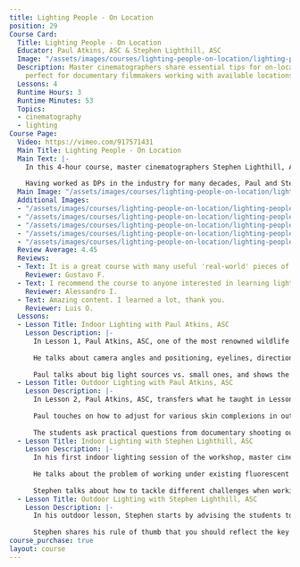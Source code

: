 ```yaml
---
title: Lighting People - On Location
position: 29
Course Card:
  Title: Lighting People - On Location
  Educator: Paul Atkins, ASC & Stephen Lighthill, ASC
  Image: "/assets/images/courses/lighting-people-on-location/lighting-people-on-location.jpg"
  Description: Master cinematographers share essential tips for on-location lighting,
    perfect for documentary filmmakers working with available locations.
  Lessons: 4
  Runtime Hours: 3
  Runtime Minutes: 53
  Topics:
  - cinematography
  - lighting
Course Page:
  Video: https://vimeo.com/917571431
  Main Title: Lighting People - On Location
  Main Text: |-
    In this 4-hour course, master cinematographers Stephen Lighthill, ASC, and Paul Atkins, ASC, share their tips and tricks for on-location lighting, both indoors and outdoors. This is particularly relevant for documentary filmmakers, who often have to work with what’s available in terms of location. 
    
    Having worked as DPs in the industry for many decades, Paul and Stephen share a wealth of experience and knowledge with a diverse group of filmmakers, and the MZed audience has an exclusive chance to be part of that workshop.
  Main Image: "/assets/images/courses/lighting-people-on-location/lighting-people-on-location-1.jpg"
  Additional Images: 
  - "/assets/images/courses/lighting-people-on-location/lighting-people-on-location-2.jpg"
  - "/assets/images/courses/lighting-people-on-location/lighting-people-on-location-3.jpg"
  - "/assets/images/courses/lighting-people-on-location/lighting-people-on-location-4.jpg"
  - "/assets/images/courses/lighting-people-on-location/lighting-people-on-location-5.jpg"
  - "/assets/images/courses/lighting-people-on-location/lighting-people-on-location-6.jpg"
  Review Average: 4.45
  Reviews:
  - Text: It is a great course with many useful 'real-world' pieces of advice from high-level cinematographers. It is not the kind of knowledge you can easily find for free online.
    Reviewer: Gustavo F.
  - Text: I recommend the course to anyone interested in learning lighting techniques for interviews along with advice on framing. The teachers are very professional and prepared and combine theoretical explanations with practical examples.
    Reviewer: Alessandro I.
  - Text: Amazing content. I learned a lot, thank you. 
    Reviewer: Luis O.
  Lessons:
  - Lesson Title: Indoor Lighting with Paul Atkins, ASC
    Lesson Description: |-
      In Lesson 1, Paul Atkins, ASC, one of the most renowned wildlife cinematographers in the world, teaches indoor on-location lighting of people to a diverse group of young filmmakers. 
      
      He talks about camera angles and positioning, eyelines, direction of the light, and achieving naturalistic looking lighting depending on your location. He experiments with the positioning of the key light and how it changes the look of the subject in front of the camera including how shadows fall. 
      
      Paul talks about big light sources vs. small ones, and shows the effect of reflecting surfaces as well as spill light, and how to control it with black floppies, and so much more. At the end of the session, he answers lots of student questions on lighting and shooting interviews.
  - Lesson Title: Outdoor Lighting with Paul Atkins, ASC
    Lesson Description: |-
      In Lesson 2, Paul Atkins, ASC, transfers what he taught in Lesson 1 into a very simple and everyday outdoors situation during harsh sunlight. He deals with getting an acceptable image and explains why he recommends always shooting into the sun outdoors. 
      
      Paul touches on how to adjust for various skin complexions in outdoor lighting, and how to get more contrast even on light skin tones when the sun is out. In conversation with the students, they also discuss what to do if it's overcast and how to change the setup. The importance of having eyelight is mentioned and explained how to achieve it in any situation. Diffusing sunlight is shown in practice with frames and diffusion. 
      
      The students ask practical questions from documentary shooting outdoors - how to shoot interviews on a boat, for example. Paul also goes into practical considerations like choosing the right time of day for an interview, the right location, the right clothing for interviewees, and so on. Lighting is also creating shade when needed to create contrast, especially outside, and using reflectors to create a natural looking image without artificial light (or as a fill light).
  - Lesson Title: Indoor Lighting with Stephen Lighthill, ASC
    Lesson Description: |-
      In his first indoor lighting session of the workshop, master cinematographer and former ASC president Stephen Lighthill, ASC, challenges the students to tell him what their plan is to light the room, and then gives his comments about their suggestions. 
      
      He talks about the problem of working under existing fluorescent tubes in a room when you are shooting an interview on-location, and how to manage different circumstances - lights you can swap vs. lights you have to live with, and how you can modify their look. 
      
      Stephen talks about how to tackle different challenges when working with windows - in shot and off shot. They talk about working with multiple cameras in an interview and what compromises that would mean for the lighting setup. They run through various focal lengths and show the different effect that has on the face in front of the camera in combination with the lighting. Towards the end of the lesson, Stephen shows how to light a setup at a bar.
  - Lesson Title: Outdoor Lighting with Stephen Lighthill, ASC
    Lesson Description: |-
      In his outdoor lesson, Stephen starts by advising the students to look at the direction the sun is moving and plan for that. He then proceeds to talk about the sweet spot of various lenses and how to find it - and what not to do with them. 
      
      Stephen shares his rule of thumb that you should reflect the key light in order to get a natural looking fill light. He talks about the importance of eye light and shows his favorite positioning of a key light - in this case, a large white bounce board. They then swap to a strong LED light and show how easily a portrait shot will look "lit" outside if not used correctly. Stephen talks about the importance of consistency in lighting, framing and lens selection within one production, and much more.
course_purchase: true
layout: course
---
```

